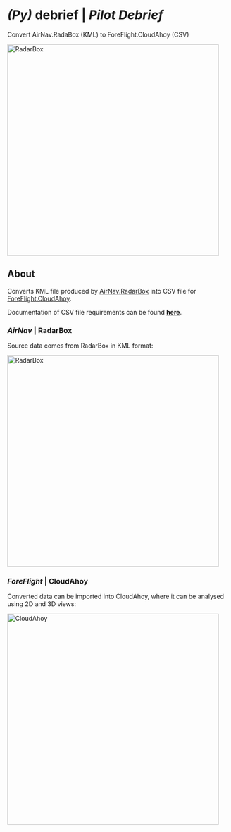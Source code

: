 # *(Py)* debrief | *Pilot Debrief*
Convert AirNav.RadaBox (KML) to ForeFlight.CloudAhoy (CSV)

<img width="480" alt="RadarBox" src="https://github.com/user-attachments/assets/da6622f0-fc15-4a02-a90a-7e12812d67f9">

## About

Converts KML file produced by [AirNav.RadarBox](https://www.radarbox.com/) into
CSV file for [ForeFlight.CloudAhoy](https://www.cloudahoy.com/debrief/).

Documentation of CSV file requirements can be found **[here](https://support.foreflight.com/hc/en-us/articles/15694625194135-CloudAhoy-CSV-File-Format-Requirements)**.

### *AirNav* | RadarBox

Source data comes from RadarBox in KML format:

<img width="480" alt="RadarBox" src="https://github.com/user-attachments/assets/4e21279d-f3fb-4195-9627-e529b746addc">


### *ForeFlight* | CloudAhoy

Converted data can be imported into CloudAhoy, where it can be analysed using 2D and 3D views:

<img width="480" alt="CloudAhoy" src="https://github.com/user-attachments/assets/2cbde08d-e56f-42e3-9f2c-fe68d58b596b">
